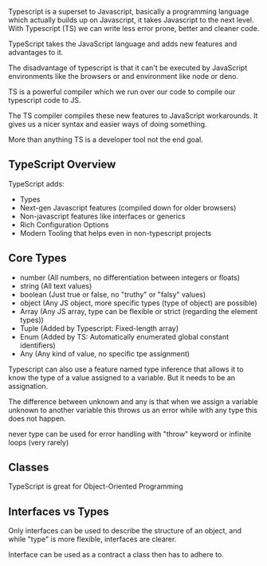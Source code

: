 Typescript is a superset to Javascript, basically a programming language which actually builds up on Javascript, it takes Javascript to the next level. With Typescript (TS) we can write less error prone, better and cleaner code.

TypeScript takes the JavaScript language and adds new features and advantages to it.

The disadvantage of typescript is that it can't be executed by JavaScript environments like the browsers or and environment like node or deno.

TS is a powerful compiler which we run over our code to compile our typescript code to JS.

The TS compiler compiles these new features to JavaScript workarounds. It gives us a nicer syntax and easier ways of doing something.

More than anything TS is a developer tool not the end goal.

## TypeScript Overview

TypeScript adds:

- Types
- Next-gen Javascript features (compiled down for older browsers)
- Non-javascript features like interfaces or generics
- Rich Configuration Options
- Modern Tooling that helps even in non-typescript projects

## Core Types

- number (All numbers, no differentiation between integers or floats)
- string (All text values)
- boolean (Just true or false, no "truthy" or "falsy" values)
- object (Any JS object, more specific types (type of object) are possible)
- Array (Any JS array, type can be flexible or strict (regarding the element types))
- Tuple (Added by Typescript: Fixed-length array)
- Enum (Added by TS: Automatically enumerated global constant identifiers)
- Any (Any kind of value, no specific tpe assignment)

Typescript can also use a feature named type inference that allows it to know the type of a value assigned to a variable. But it needs to be an assignation.

The difference between unknown and any is that when we assign a variable unknown to another variable this throws us an error while with any type this does not happen.

never type can be used for error handling with "throw" keyword or infinite loops (very rarely)

## Classes

TypeScript is great for Object-Oriented Programming

## Interfaces vs Types

Only interfaces can be used to describe the structure of an object, and while "type" is more flexible, interfaces are clearer.

Interface can be used as a contract a class then has to adhere to.
